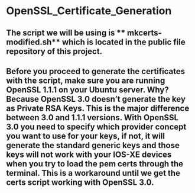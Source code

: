 # OpenSSL_Certificate_Generation

## The script we will be using is ** mkcerts-modified.sh** which is located in the public file repository of this project.

## Before you proceed to generate the certificates with the script, make sure you are running OpenSSL 1.1.1 on your Ubuntu server. Why? Because OpenSSL 3.0 doesn’t generate the key as Private RSA Keys. This is the major difference between 3.0 and 1.1.1 versions. With OpenSSL 3.0 you need to specify which provider concept you want to use for your keys, if not, it will generate the standard generic keys and those keys will not work with your IOS-XE devices when you try to load the pem certs through the terminal. This is a workaround until we get the certs script working with OpenSSL 3.0.

